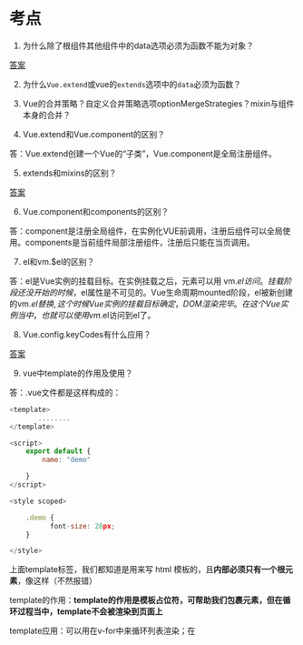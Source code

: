 # 考点

1. 为什么除了根组件其他组件中的data选项必须为函数不能为对象？

[答案](https://cn.vuejs.org/v2/guide/components.html)

2. 为什么`Vue.extend`或vue的`extends`选项中的`data`必须为函数？

3. Vue的合并策略？自定义合并策略选项optionMergeStrategies？mixin与组件本身的合并？

4. Vue.extend和Vue.component的区别？

答：Vue.extend创建一个Vue的“子类”，Vue.component是全局注册组件。

5. extends和mixins的区别？

[答案](https://www.cnblogs.com/Juliana1992/p/10332976.html)

6. Vue.component和components的区别？

答：component是注册全局组件，在实例化VUE前调用，注册后组件可以全局使用。components是当前组件局部注册组件，注册后只能在当页调用。

7. el和vm.$el的区别？

答：el是Vue实例的挂载目标。在实例挂载之后，元素可以用 vm.$el 访问。
挂载阶段还没开始的时候，$el属性是不可见的。Vue生命周期mounted阶段，el被新创建的vm.$el替换,这个时候Vue实例的挂载目标确定， DOM渲染完毕。在这个Vue实例当中，也就可以使用vm.$el访问到el了。

8. Vue.config.keyCodes有什么应用？

[答案](https://www.jianshu.com/p/839b6217e941)

9. vue中template的作用及使用？

答：.vue文件都是这样构成的：
```js
<template>
       ........
</template>

<script>
    export default {
        name: "demo"

    }
</script>

<style scoped>

    .demo {
          font-size: 28px;
    }

</style>  
```
上面template标签，我们都知道是用来写 html 模板的，且**内部必须只有一个根元素**，像这样（不然报错）


template的作用：**template的作用是模板占位符，可帮助我们包裹元素，但在循环过程当中，template不会被渲染到页面上**

template应用：可以用在v-for中来循环列表渲染；在<template>元素上使用v-if条件渲染分组

10. vue中模板定义的方式有哪些？他们的应用场景分别对应是？

答：template  X-Template 内联模板(inline-template)

11. Vue.compile的操作方式？

12. render函数作用？render函数的返回值？

答： render函数跟template一样都是创建html模板的，但是有些场景中用template实现起来代码冗长繁琐而且有大量重复，这时候就可以用render函数。
  render函数返回值（VNode）

13. render函数跟template的区别？

14. Vue.nextTick(callback,context)的理解及使用场景？

答：首先我们要对vue的数据更新有一定理解： **vue是依靠数据驱动视图更新的，该更新的过程是异步的**。即：当侦听到你的数据发生变化时， Vue将开启一个队列（该队列被Vue官方称为异步更新队列）。视图需要等队列中所有数据变化完成之后，再统一进行更新。所以，**Vue 实现的响应式并不是数据发生变化之后视图立即变化**。

  这里的回调函数（callback）将在数据更新完成，视图更新完毕之后被调用。使用场景：如果要在created()钩子函数中进行的DOM操作，由于created()钩子函数中还未对DOM进行任何渲染，所以无法直接操作，需要通过$nextTick()来完成。

15. Vue.nextTick()和vm.$nextTick()的区别？

答：`Vue.nextTick(callback)`，当数据发生变化，更新后执行回调。 `Vue.$nextTick(callback)`，当dom发生变化，更新后执行的回调。

16. Vue.observable( object )作用？

17. Vue.set有什么作用？Vue.set和vm.$set()有什么区别？

答：对于data中的一些初始化过的对象或数组，想要改变或者添加属性，直接改视图是不会更新的。用Vue.set()或者vm.$set()可以达到响应式更新/添加的效果。Vue.set()和vm.$set()这两者是一样的，一样使用。

18. Vue.delete有什么作用，Vue.delete和vm.$delete()有什么区别？

答：Vue.delete 用来删除对象的属性。如果对象是响应式的，确保删除能触发更新视图。这个方法主要用于避开 Vue 不能检测到属性被删除的限制，但是你应该很少会使用它。需要注意的是，目标对象不能是一个 Vue 实例或 Vue 实例的根数据对象。
  Vue.js 源码中，Vue.delete 和 vm.$delete 指向的是同一个函数，两者作用完全相同，其中，vm.$delete 是 Vue.delete 的别名。

19. Vue.filter和filter作用？

答：vue中有过滤器的概念，用于一些常见的文本格式化。有全局过滤器和局部过滤器的概念。Vue.filter用于注册或获取全局过滤器，filter用于在子组件内部添加局部的过滤器。

20. vue中mixins的理解及应用？

答：[理解](https://www.cnblogs.com/wjw1014/p/11757452.html)。有全局混入和局部混入。全局混入的时候，要注意一旦使用全局混入，它将影响每一个之后创建的 Vue 实例。

21. vm.$parent作用？

答：子组件可以直接用this.$parent访问父组件的属性和方法，所以可以进行对父组件的一些操作比如父子组件传值，但是不建议用这种方法来进行父子组件传值。

22. vm.$root、vm.$parent和vm.$refs?

答：
* $root 可以用来获取vue的根实例，比如在简单的项目中将公共数据放再vue根实例上(可以理解为一个全局 store ),因此可以代替vuex实现状态管理；
* $parent 属性可以用来从一个子组件访问父组件的实例，可以替代将数据以 prop 的方式传入子组件的方式；当变更父级组件的数据的时候，容易造成调试和理解难度增加
* 在子组件上使用ref特性后，this.$refs 属性可以直接访问该子组件。可以代替事件$emit 和$on 的作用。使用方式是通过 ref 特性为这个子组件赋予一个 ID 引用，再通过this.$refs.  testId获取指定元素。注意：**$refs只会在组件渲染完成之后生效，并且它们不是响应式的**。这仅作为一个用于直接操作子组件的“逃生舱”——你应该避免在模板或计算属性中访问 $refs

23. vm.$options有什么作用？

答：vm.$options可以获取到vue初始化的时候除去data之外的其他的对象，通过这种方式我们可以定义一些变量 属性，避免污染全局.

24. vue用props传值能不能被修改？如果要修改使用怎么办？

答：
1. 父子组件传值时，父组件传递的参数，数组和对象，子组件接受之后可以直接进行修改，并且会传递给父组件相应的值也会修改。因为父组件传递的参数，数组和对象的时候传递的是引用，就算修改值的时候，地址的引用没有被修改，所以他还是认为你没有修改，所以不会报错。
2. 如果传递的值是字符串，直接修改会报错。是因为，本来存的就是值类型，修改了值的时候就是修改了。所以会报错。
3. 如果一定要修改可以把传递过来的props值用计算属性或者在data里面使用

25. vue用props传值只能是单向下流传递，为什么？

答：单向数据浏览不允许你做修改操作,如果可以修改,每个组件都能对数据进行操作,这样无法有效的追踪数据的变化

26. propsData有什么作用？

答：用于全局扩展的数据传递。一般是new Vue.extend()出来的组件的时候

27. vue computed有什么特点？跟watch有什么区别？

答：computed具有缓存性，页面重新渲染值不变化,计算属性会立即返回之前的计算结果，而不必再次执行函数。watch无缓存性，页面重新渲染时值不变化也会执行。

28. vm.$on vm.$emit应用?

29. slot作用？使用？

30. vm.$attrs如何使用？使用场景？作用？

答：当有这样的场景，父组件要传递值给子组件孙子组件，传递name给子组件，sex和age给孙子组件。这时候vm.$attrs就可以派上用场了。你需要在父组件中把sex、name和age这三个参数都注册，然后再子组件中prop接收那么，子组件中用$attrs把没有prop接收的其余参数传递给孙子组件。

作用：在这样的场景下面更加直观方便的传值。

31. vm.$listeners使用？使用场景？作用？

答：$listeners可以让你在孙子组件改变父组件的值

32. inheritAttrs使用场景？作用？

答：[答案](https://www.jianshu.com/p/ce8ca875c337)

33. 什么时候用watch？watch里面的选项分别是什么，有什么作用？


34. Vue.use()使用？

答：用来安装Vue.js插件。被安装的对象必须提供install方法。且该方法必须在new Vue()之前被调用。

35. directives作用？使用方法？



答：directives用来自定义指令

36. provide/inject使用场景？使用方法？数据流传递方向？


37. name选项有什么作用？

答：
  1. 当项目使用keep-alive时，可搭配组件name进行缓存过滤
  2. DOM做递归组件时
  3. vue-devtool的时候更好调试

38. delimiters作用？

答：设置插值的格式

39. functional有什么作用？

答：通常用于函数式组件编程中。

40. model选项如何使用？使用场景？优点？


41. vm.$mount()有什么作用？应用场景是什么？

42. vm.$forceUpdate()使用场景？

43. vm.$destroy()应用场景？

44. 使用v-html时要注意什么？

答： 
1. **内容按普通HTML插入-不会作为Vue模板编译。**
2. 在网站上动态渲染任意HTML是非常危险的，因为容易导致**XSS**攻击。只在可信内容上使用v-html，**永不**用在用户提交的内容上。
3. 在单文件组件里，scoped的样式不会应用在v-html内部，因为那部分HTML没有被Vue的模板编译器处理。如果你希望针对v-html的内容设置带作用域的CSS，你可以替换为CSS Modules或用一个额外的全局<style>元素手动设置类似BEM的作用域策略。

45. v-model应用场景？

46. v-cloak使用场景？

47. v-once使用场景？

48. 特殊的key属性的有什么作用？

答：key 的特殊 attribute 主要用在 Vue 的虚拟 DOM 算法，在新旧 nodes 对比时辨识 VNodes。如果不使用 key，Vue 会使用一种最大限度减少动态元素并且尽可能的尝试就地修改/复用相同类型元素的算法。而使用 key 时，它会基于 key 的变化重新排列元素顺序，并且会移除 key 不存在的元素。

有相同父元素的子元素必须有**独特的 key**。重复的 key 会造成渲染错误。

49. is的作用及应用场景？
